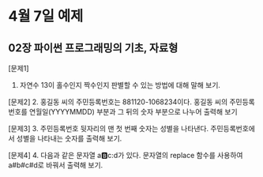 # 4월 7일 예제

## 02장 파이썬 프로그래밍의 기초, 자료형 

[문제1]
1. 자연수 13이 홀수인지 짝수인지 판별할 수 있는 방법에 대해 말해 보기.


[문제2] 
2. 홍길동 씨의 주민등록번호는 881120-1068234이다. 홍길동 씨의 주민등록번호를 연월일(YYYYMMDD) 부분과 그 뒤의 숫자 부분으로 나누어 출력해 보기


[문제3]
3. 주민등록번호 뒷자리의 맨 첫 번째 숫자는 성별을 나타낸다. 주민등록번호에서 성별을 나타내는 숫자를 출력해 보기.


[문제4]
4. 다음과 같은 문자열 a:b:c:d가 있다. 문자열의 replace 함수를 사용하여 a#b#c#d로 바꿔서 출력해 보기.

